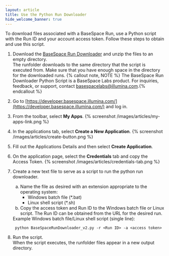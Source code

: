 ```yaml
---
layout: article
title: Use the Python Run Downloader
hide_welcome_banner: true
---
```


To download files associated with a BaseSpace Run, use a Python script with the Run ID and your account access token. Follow these steps to obtain and use this script. 

1. Download the [BaseSpace Run Downloader](https://da1s119xsxmu0.cloudfront.net/sites/knowledgebase/API/08052014/Script/BaseSpaceRunDownloader_v2.zip) and unzip the files to an empty directory. <br />The runfolder downloads to the same directory that the script is executed from.  Make sure that you have enough space in the directory for the downloaded runs.
{% callout note, NOTE %}
The BaseSpace Run Downloader Python Script is a BaseSpace Labs product. For inquiries, feedback, or support, contact [basespacelabs@illumina.com](mailto:basespacelabs@illumina.com).{% endcallout %}
1.	Go to [https://developer.basespace.illumina.com/](https://developer.basespace.illumina.com/) and log in.
2.	From the toolbar, select **My Apps**.
{% screenshot /images/articles/my-apps-link.png %}
3.	In the applications tab, select **Create a New Application**.
{% screenshot /images/articles/create-button.png %}
4. Fill out the Applications Details and then select **Create Application**.
5. On the application page, select the **Credentials** tab and copy the Access Token. {% screenshot /images/articles/credentials-tab.png %}
6. Create a new text file to serve as a script to run the python run downloader.

	<ol type="a">
     <li>Name the file as desired with an extension appropriate to the operating system:
	<ul>
		<li>Windows batch file (*.bat)</li>
		<li>Linux shell script (*.sh)</li>
	</ul>
	</li>
	<li>Copy the access token and Run ID to the Windows batch file or Linux script. The Run ID can be obtained from the URL for the desired run.</li>
	</ol>
     Example Windows batch file/Linux shell script (single line):<br />
		
		python BaseSpaceRunDownloader_v2.py -r <Run ID> -a <access token>
7. Run the script.<br />When the script executes, the runfolder files appear in a new output directory. 